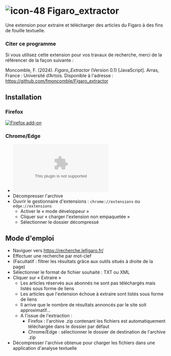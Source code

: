 # ![icon-48](https://github.com/fmoncomble/Figaro_extractor/assets/59739627/22593db5-a498-45f6-bb10-799ca73249a2) Figaro_extractor
Une extension pour extraire et télécharger des articles du Figaro à des fins de fouille textuelle.
### Citer ce programme
Si vous utilisez cette extension pour vos travaux de recherche, merci de la référencer de la façon suivante :  
  
Moncomble, F. (2024). *Figaro_Extractor* (Version 0.1) [JavaScript]. Arras, France : Université d’Artois. Disponible à l'adresse : https://github.com/fmoncomble/Figaro_extractor


## Installation
### Firefox
[![Firefox add-on](https://github.com/fmoncomble/Figaro_extractor/assets/59739627/e4df008e-1aac-46be-a216-e6304a65ba97)](https://github.com/fmoncomble/Figaro_extractor/releases/latest/download/Figaro_extractor_firefox.xpi)
### Chrome/Edge
- ![Télécharger l'archive .zip](https://github.com/fmoncomble/Figaro_extractor/releases/latest/download/Figaro_extractor_chrome.zip)
- Décompresser l'archive
- Ouvrir le gestionnaire d'extensions : `chrome://extensions` ou `edge://extensions`
  - Activer le « mode développeur »
  - Cliquer sur « charger l'extension non empaquetée »
  - Sélectionner le dossier décompressé
 
## Mode d'emploi
- Naviguer vers https://recherche.lefigaro.fr/
- Effectuer une recherche par mot-clef
- (Facultatif : filtrer les résultats grâce aux outils situés à droite de la page)
- Sélectionner le format de fichier souhaité : TXT ou XML
- Cliquer sur « Extraire »
  - Les articles réservés aux abonnés ne sont pas téléchargés mais listés sous forme de liens
  - Les articles que l'extension échoue à extraire sont listés sous forme de liens
  - Il arrive que le nombre de résultats annoncés par le site soit approximatif...
  - A l'issue de l'extraction :
    - Firefox : l'archive .zip contenant les fichiers est automatiquement téléchargée dans le dossier par défaut
    - Chrome/Edge : sélectionner le dossier de destination de l'archive .zip
- Décompresser l'archive obtenue pour charger les fichiers dans une application d'analyse textuelle

 
